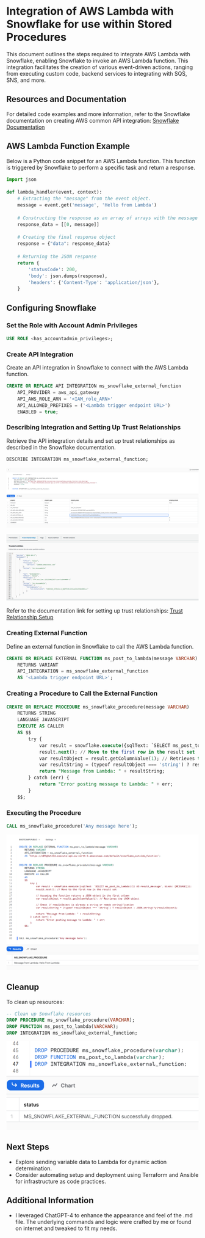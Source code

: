 
# Integration of AWS Lambda with Snowflake for use within Stored Procedures

This document outlines the steps required to integrate AWS Lambda with Snowflake, enabling Snowflake to invoke an AWS Lambda function. This integration facilitates the creation of various event-driven actions, ranging from executing custom code, backend services to integrating with SQS, SNS, and more.

## Resources and Documentation

For detailed code examples and more information, refer to the Snowflake documentation on creating AWS common API integration: [Snowflake Documentation](https://docs.snowflake.com/en/sql-reference/external-functions-creating-aws-common-api-integration)

## AWS Lambda Function Example

Below is a Python code snippet for an AWS Lambda function. This function is triggered by Snowflake to perform a specific task and return a response.

```python
import json

def lambda_handler(event, context):
    # Extracting the "message" from the event object.
    message = event.get('message', 'Hello from Lambda')
    
    # Constructing the response as an array of arrays with the message
    response_data = [[0, message]]
    
    # Creating the final response object
    response = {"data": response_data}
    
    # Returning the JSON response
    return {
        'statusCode': 200,
        'body': json.dumps(response),
        'headers': {'Content-Type': 'application/json'},
    }
```

## Configuring Snowflake

### Set the Role with Account Admin Privileges

```sql
USE ROLE <has_accountadmin_privileges>;
```

### Create API Integration

Create an API integration in Snowflake to connect with the AWS Lambda function.

```sql
CREATE OR REPLACE API INTEGRATION ms_snowflake_external_function
    API_PROVIDER = aws_api_gateway
    API_AWS_ROLE_ARN = '<IAM_role_ARN>'
    API_ALLOWED_PREFIXES = ('<Lambda trigger endpoint URL>')
    ENABLED = true;
```

### Describing Integration and Setting Up Trust Relationships

Retrieve the API integration details and set up trust relationships as described in the Snowflake documentation.

```sql
DESCRIBE INTEGRATION ms_snowflake_external_function;
```

![DESCRIBE INTEGRATION](images/app_snowflake_p1.png)

![Trust Relationships](images/app_snowflake_trust_relationships.png)

Refer to the documentation link for setting up trust relationships: [Trust Relationship Setup](https://docs.snowflake.com/en/sql-reference/external-functions-creating-aws-common-api-integration-proxy-link)

### Creating External Function

Define an external function in Snowflake to call the AWS Lambda function.

```sql
CREATE OR REPLACE EXTERNAL FUNCTION ms_post_to_lambda(message VARCHAR)
    RETURNS VARIANT
    API_INTEGRATION = ms_snowflake_external_function
    AS '<Lambda trigger endpoint URL>';
```

### Creating a Procedure to Call the External Function

```sql
CREATE OR REPLACE PROCEDURE ms_snowflake_procedure(message VARCHAR)
    RETURNS STRING
    LANGUAGE JAVASCRIPT
    EXECUTE AS CALLER
    AS $$
        try {
            var result = snowflake.execute({sqlText: `SELECT ms_post_to_lambda(:1) AS result_message`, binds: [MESSAGE]});
            result.next(); // Move to the first row in the result set
            var resultObject = result.getColumnValue(1); // Retrieves the JSON object
            var resultString = (typeof resultObject === 'string') ? resultObject : JSON.stringify(resultObject);
            return "Message from Lambda: " + resultString;
        } catch (err) {
            return "Error posting message to Lambda: " + err;
        }
    $$;
```

### Executing the Procedure

```sql
CALL ms_snowflake_procedure('Any message here');
```

![SQL Joins](images/app_snowflake_p2.png)

## Cleanup

To clean up resources:

```sql
-- Clean up Snowflake resources
DROP PROCEDURE ms_snowflake_procedure(VARCHAR);
DROP FUNCTION ms_post_to_lambda(VARCHAR);
DROP INTEGRATION ms_snowflake_external_function;
```

![Clean Snowflake](images/app_snowflake_cleanup.png)

## Next Steps

- Explore sending variable data to Lambda for dynamic action determination.
- Consider automating setup and deployment using Terraform and Ansible for infrastructure as code practices.

## Additional Information
- I leveraged ChatGPT-4 to enhance the appearance and feel of the .md file. The underlying commands and logic were crafted by me or found on internet and tweaked to fit my needs.